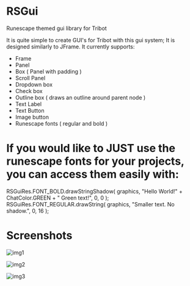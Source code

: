 # RSGui
Runescape themed gui library for Tribot


It is quite simple to create GUI's for Tribot with this gui system; It is designed similarly to JFrame.
It currently supports:
- Frame
- Panel
- Box ( Panel with padding )
- Scroll Panel
- Dropdown box
- Check box
- Outline box ( draws an outline around parent node )
- Text Label
- Text Button
- Image button
- Runescape fonts ( regular and bold )


# If you would like to JUST use the runescape fonts for your projects, you can access them easily with:
RSGuiRes.FONT_BOLD.drawStringShadow( graphics, "Hello World!" + ChatColor.GREEN + " Green text!", 0, 0 );
RSGuiRes.FONT_REGULAR.drawString( graphics, "Smaller text. No shadow.", 0, 16 );

# Screenshots
![img1](https://i.imgur.com/0EJhcRY.png)

![img2](https://i.imgur.com/TDQmold.png)

![img3](https://i.imgur.com/IBT498H.png)
